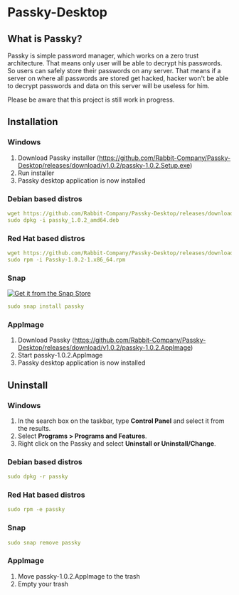 # Passky-Desktop
## What is Passky?
Passky is simple password manager, which works on a zero trust architecture. That means only user will be able to decrypt his passwords. So users can safely store their passwords on any server. That means if a server on where all passwords are stored get hacked, hacker won't be able to decrypt passwords and data on this server will be useless for him.

Please be aware that this project is still work in progress.

## Installation
### Windows
1. Download Passky installer (https://github.com/Rabbit-Company/Passky-Desktop/releases/download/v1.0.2/passky-1.0.2.Setup.exe)
2. Run installer
3. Passky desktop application is now installed
### Debian based distros
```yaml
wget https://github.com/Rabbit-Company/Passky-Desktop/releases/download/v1.0.2/passky_1.0.2_amd64.deb
sudo dpkg -i passky_1.0.2_amd64.deb
```
### Red Hat based distros
```yaml
wget https://github.com/Rabbit-Company/Passky-Desktop/releases/download/v1.0.2/Passky-1.0.2-1.x86_64.rpm
sudo rpm -i Passky-1.0.2-1.x86_64.rpm
```
### Snap
[![Get it from the Snap Store](https://snapcraft.io/static/images/badges/en/snap-store-black.svg)](https://snapcraft.io/passky)
```yaml
sudo snap install passky
```
### AppImage
1. Download Passky (https://github.com/Rabbit-Company/Passky-Desktop/releases/download/v1.0.2/passky-1.0.2.AppImage)
2. Start passky-1.0.2.AppImage
3. Passky desktop application is now installed
## Uninstall
### Windows
1. In the search box on the taskbar, type **Control Panel** and select it from the results.
2. Select **Programs > Programs and Features**.
3. Right click on the Passky and select **Uninstall or Uninstall/Change**.
### Debian based distros
```yaml
sudo dpkg -r passky
```
### Red Hat based distros
```yaml
sudo rpm -e passky
```
### Snap
```yaml
sudo snap remove passky
```
### AppImage
1. Move passky-1.0.2.AppImage to the trash
2. Empty your trash
